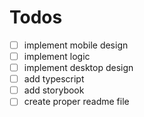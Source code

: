 # Todos

- [ ] implement mobile design
- [ ] implement logic
- [ ] implement desktop design
- [ ] add typescript
- [ ] add storybook
- [ ] create proper readme file

